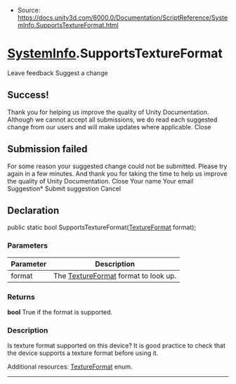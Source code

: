* Source: https://docs.unity3d.com/6000.0/Documentation/ScriptReference/SystemInfo.SupportsTextureFormat.html

#  [SystemInfo](https://docs.unity3d.com/6000.0/Documentation/ScriptReference/SystemInfo.html).SupportsTextureFormat
Leave feedback
Suggest a change
## Success!
Thank you for helping us improve the quality of Unity Documentation. Although we cannot accept all submissions, we do read each suggested change from our users and will make updates where applicable.
Close
## Submission failed
For some reason your suggested change could not be submitted. Please <a>try again</a> in a few minutes. And thank you for taking the time to help us improve the quality of Unity Documentation.
Close
Your name Your email Suggestion* Submit suggestion
Cancel
## Declaration
public static bool SupportsTextureFormat([TextureFormat](https://docs.unity3d.com/6000.0/Documentation/ScriptReference/TextureFormat.html) format); 
### Parameters
Parameter | Description  
---|---  
format | The [TextureFormat](https://docs.unity3d.com/6000.0/Documentation/ScriptReference/TextureFormat.html) format to look up.  
### Returns
**bool** True if the format is supported. 
### Description
Is texture format supported on this device?
It is good practice to check that the device supports a texture format before using it.  
  
Additional resources: [TextureFormat](https://docs.unity3d.com/6000.0/Documentation/ScriptReference/TextureFormat.html) enum.
* * *
